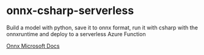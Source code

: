 # onnx-csharp-serverless

Build a model with python, save it to onnx format, run it with csharp with the onnxruntime and deploy to a serverless Azure Function

[Onnx Microsoft Docs](https://docs.microsoft.com/en-us/azure/machine-learning/concept-onnx?WT.mc_id=mvp-live-cassieb)
